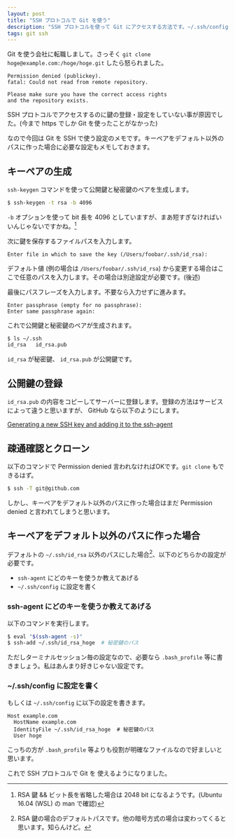 ```yaml
---
layout: post
title: "SSH プロトコルで Git を使う"
description: "SSH プロトコルを使って Git にアクセスする方法です。~/.ssh/config の設定も少し。"
tags: git ssh
---
```


Git を使う会社に転職しまして。さっそく `git clone hoge@example.com:/hoge/hoge.git` したら怒られました。

```
Permission denied (publickey).
fatal: Could not read from remote repository.

Please make sure you have the correct access rights
and the repository exists.
```

SSH プロトコルでアクセスするのに鍵の登録・設定をしていない事が原因でした。(今まで https でしか Git を使ったことがなかった)

なので今回は Git を SSH で使う設定のメモです。キーペアをデフォルト以外のパスに作った場合に必要な設定もメモしておきます。

## キーペアの生成

`ssh-keygen` コマンドを使って公開鍵と秘密鍵のペアを生成します。

```bash
$ ssh-keygen -t rsa -b 4096
```

`-b` オプションを使って bit 長を 4096 としていますが、まあ短すぎなければいいんじゃないですかね。[^1]

[^1]: RSA 鍵 && ビット長を省略した場合は 2048 bit になるようです。(Ubuntu 16.04 (WSL) の man で確認)

次に鍵を保存するファイルパスを入力します。

```
Enter file in which to save the key (/Users/foobar/.ssh/id_rsa):
```

デフォルト値 (例の場合は `/Users/foobar/.ssh/id_rsa`) から変更する場合はここで任意のパスを入力します。その場合は別途設定が必要です。(後述)

最後にパスフレーズを入力します。不要なら入力せずに進みます。

```
Enter passphrase (empty for no passphrase):
Enter same passphrase again:
```

これで公開鍵と秘密鍵のペアが生成されます。

```bash
$ ls ~/.ssh
id_rsa   id_rsa.pub
```

`id_rsa` が秘密鍵、 `id_rsa.pub` が公開鍵です。

## 公開鍵の登録

`id_rsa.pub` の内容をコピーしてサーバーに登録します。登録の方法はサービスによって違うと思いますが、 GitHub なら以下のようにします。

[Generating a new SSH key and adding it to the ssh-agent](https://help.github.com/articles/adding-a-new-ssh-key-to-your-github-account/)

## 疎通確認とクローン

以下のコマンドで Permission denied 言われなければOKです。`git clone` もできるはず。

```bash
$ ssh -T git@github.com
```

しかし、キーペアをデフォルト以外のパスに作った場合はまだ Permission denied と言われてしまうと思います。

## キーペアをデフォルト以外のパスに作った場合

デフォルトの `~/.ssh/id_rsa` 以外のパスにした場合[^2]、以下のどちらかの設定が必要です。

[^2]: RSA 鍵の場合のデフォルトパスです。他の暗号方式の場合は変わってくると思います。知らんけど。

- `ssh-agent` にどのキーを使うか教えてあげる
- `~/.ssh/config` に設定を書く

### ssh-agent にどのキーを使うか教えてあげる

以下のコマンドを実行します。

```bash
$ eval "$(ssh-agent -s)"
$ ssh-add ~/.ssh/id_rsa_hoge  # 秘密鍵のパス
```

ただしターミナルセッション毎の設定なので、必要なら `.bash_profile` 等に書きましょう。私はあんまり好きじゃない設定です。

### ~/.ssh/config に設定を書く

もしくは `~/.ssh/config` に以下の設定を書きます。

```
Host example.com
  HostName example.com
  IdentityFile ~/.ssh/id_rsa_hoge  # 秘密鍵のパス
  User hoge
```

こっちの方が `.bash_profile` 等よりも役割が明確なファイルなので好ましいと思います。

これで SSH プロトコルで Git を 使えるようになりました。
